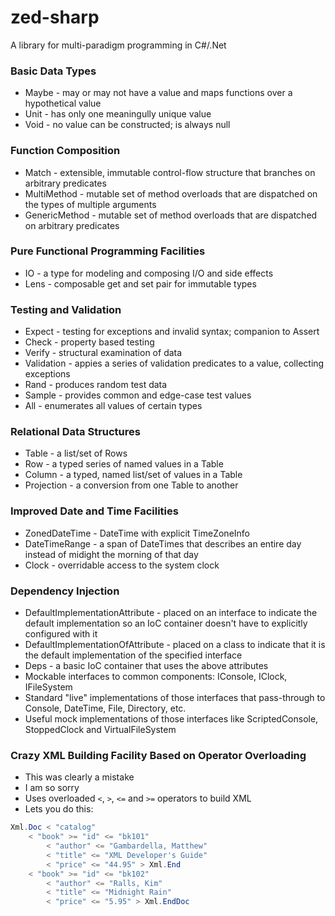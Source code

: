 # zed-sharp

A library for multi-paradigm programming in C#/.Net

### Basic Data Types

  * Maybe - may or may not have a value and maps functions over a hypothetical value
  * Unit - has only one meaningully unique value
  * Void - no value can be constructed; is always null

### Function Composition

  * Match - extensible, immutable control-flow structure that branches on arbitrary predicates
  * MultiMethod - mutable set of method overloads that are dispatched on the types of multiple arguments
  * GenericMethod - mutable set of method overloads that are dispatched on arbitrary predicates

### Pure Functional Programming Facilities

  * IO - a type for modeling and composing I/O and side effects
  * Lens - composable get and set pair for immutable types

### Testing and Validation

  * Expect - testing for exceptions and invalid syntax; companion to Assert
  * Check - property based testing
  * Verify - structural examination of data
  * Validation - appies a series of validation predicates to a value, collecting exceptions
  * Rand - produces random test data
  * Sample - provides common and edge-case test values
  * All - enumerates all values of certain types

### Relational Data Structures

  * Table - a list/set of Rows
  * Row - a typed series of named values in a Table
  * Column - a typed, named list/set of values in a Table
  * Projection - a conversion from one Table to another

### Improved Date and Time Facilities

  * ZonedDateTime - DateTime with explicit TimeZoneInfo
  * DateTimeRange - a span of DateTimes that describes an entire day instead of midight the morning of that day
  * Clock - overridable access to the system clock

### Dependency Injection

  * DefaultImplementationAttribute - placed on an interface to indicate the default implementation so an IoC container doesn't have to explicitly configured with it
  * DefaultImplementationOfAttribute - placed on a class to indicate that it is the default implementation of the specified interface
  * Deps - a basic IoC container that uses the above attributes
  * Mockable interfaces to common components: IConsole, IClock, IFileSystem
  * Standard "live" implementations of those interfaces that pass-through to Console, DateTime, File, Directory, etc.
  * Useful mock implementations of those interfaces like ScriptedConsole, StoppedClock and VirtualFileSystem

### Crazy XML Building Facility Based on Operator Overloading

  * This was clearly a mistake
  * I am so sorry
  * Uses overloaded `<`, `>`, `<=` and `>=` operators to build XML
  * Lets you do this:

```csharp
Xml.Doc < "catalog"
    < "book" >= "id" <= "bk101"
        < "author" <= "Gambardella, Matthew"
        < "title" <= "XML Developer's Guide"
        < "price" <= "44.95" > Xml.End
    < "book" >= "id" <= "bk102"
        < "author" <= "Ralls, Kim"
        < "title" <= "Midnight Rain"
        < "price" <= "5.95" > Xml.EndDoc
```